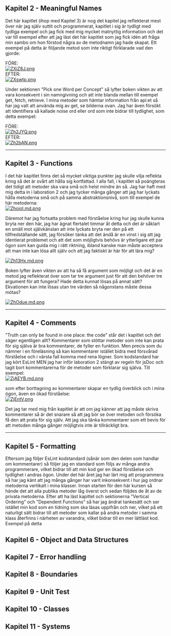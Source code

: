 

## **Kapitel 2 - Meaningful Names**
Det här kapitlet (ihop med Kapitel 3) är nog det kapitel jag reflekterat mest över när jag själv suttit och programmerat, kapitlet i sig är tydligt med tydliga exempel och jag fick med mig mycket matnyttig information och det var till exempel efter att jag läst det här kapitlet som jag fick idén att fråga min sambo om hon förstod några av de metodnamn jag hade skapat. Ett exempel på detta är följande metod som inte riktigt förklarade vad den gjorde:

FÖRE:<br>[![ZXiZ8J.png](https://iili.io/ZXiZ8J.png)](https://freeimage.host/sv)<br>
EFTER:<br>[![ZXswtp.png](https://iili.io/ZXswtp.png)](https://freeimage.host/sv)

Under sektionen "Pick one Word per Concept" så lyfter boken vikten av att vara konsekvent i sin namngivning och att inte blanda mellan till exempel get, fetch, retrieve. I mina metoder som hämtar information från api:et så har jag valt att använda mig av get, se bilderna ovan. Jag har även försökt att identifiera så kallade noise ord eller ord som inte bidrar till tydlighet, som detta exempel:

FÖRE:<br>[![Zh2JYQ.png](https://iili.io/Zh2JYQ.png)](https://freeimage.host/sv)<br>
EFTER:<br>[![Zh2bAN.png](https://iili.io/Zh2bAN.png)](https://freeimage.host/sv)

---

## **Kapitel 3 - Functions**
I det här kapitlet finns det så mycket viktiga punkter jag skulle vilja reflekta kring så det är svårt att hålla sig kortfattad. I alla fall, i kapitlet så poängteras det tidigt att metoder ska vara små och helst mindre än så. Jag har haft med mig detta in i laboration 2 och jag tycker många gånger att jag har lyckats hålla metoderna små och på samma abstraktionsnivå, som till exempel de här metoderna:<br>
[![Zhojol.md.png](https://iili.io/Zhojol.md.png)](https://freeimage.host/i/Zhojol)<br>

Däremot har jag fortsatta problem med förståelse kring hur jag skulle kunna bryta ner den här, jag har ägnat flertalet timmar åt detta och det är såklart en smäll mot självkänslan att inte lyckats bryta ner den på ett tillfredställande sätt, jag försöker tänka att det ändå är en vinst i sig att jag identierat problemet och att det som möjligtvis behövs är ytterligare ett par ögon som kan guida mig i rätt riktning, ibland kanske man måste acceptera att man inte kan lösa allt själv och att jag faktiskt är här för att lära mig?

[![Zh13Hx.md.png](https://iili.io/Zh13Hx.md.png)](https://freeimage.host/i/Zh13Hx) <br>

Boken lyfter även vikten av att ha så få argument som möjligt och det är en metod jag reflekterat över som tar tre argument just för att den behöver tre argument för att fungera? Hade detta kunnat lösas på annat sätt? Ekvationen kan inte lösas utan tre värden så någonstans måste dessa mötas?<br>

[![ZhOdue.md.png](https://iili.io/ZhOdue.md.png)](https://freeimage.host/i/ZhOdue)

---

## **Kapitel 4 - Comments**
"Truth can only be found in one place: the code" står det i kapitlet och det säger egentligen allt? Kommentarer som stöttar metoder som inte kan prata för sig själva är bra kommentarer, de fyller en funktion. Men precis som du nämner i en föreläsning så kan kommentarer istället bidra med försvårad förståelse och i värsta fall komma med rena lögner. Som kodstandard har jag kört EsLint MEN jag har inför laboration 2 stängt av regeln för jsDoc och tagit bort kommentarerna för de metoder som förklarar sig själva. Till exempel:<br>
[![ZjAEYB.md.png](https://iili.io/ZjAEYB.md.png)](https://freeimage.host/i/ZjAEYB)<br>

som efter borttagning av kommentarer skapar en tydlig överblick och i mina ögon, även en ökad förståelse:<br>
[![ZjEntV.png](https://iili.io/ZjEntV.png)](https://freeimage.host/sv)<br>

Det jag tar med mig från kapitlet är att om jag känner att jag måste skriva kommentarer så är det snarare så att jag bör se över metoden och försöka få den att prata för sig själv. Att jag ska tänka kommentarer som ett bevis för att metoden många gånger möjligtvis inte är tillräckligt bra.

---

## **Kapitel 5 - Formatting**
Eftersom jag följer EsLint kodstandard (sånär som den delen som handlar om kommentarer) så följer jag en standard som följs av många andra programmerare, vilket bidrar till att min kod ger en ökad förståelse och tydlighet i andras ögon. Under det här året jag har lärt mig att programmera så har jag känt att jag många gånger har varit inkonsekvent i hur jag ordnar metoderna vertikalt i mina klasser. Innan starten för den här kursen så hände det att alla publika metoder låg överst och sedan följdes de åt av de privata metoderna. Efter att ha läst kapitlet och sektionerna "Vertical Ordering" och "Dependent Functions" så har jag ändrat tankesätt och ser istället min kod som en tidning som ska läsas uppifrån och ner, vilket på ett naturligt sätt bidrar till att metoder som kallar på andra metoder i samma klass återfinns i närheten av varandra, vilket bidrar till en mer lättläst kod.
Exempel på detta 

## **Kapitel 6 - Object and Data Structures**

## **Kapitel 7 - Error handling**

## **Kapitel 8 - Boundaries**

## **Kapitel 9 - Unit Test**

## **Kapitel 10 - Classes**

## **Kapitel 11 - Systems**
